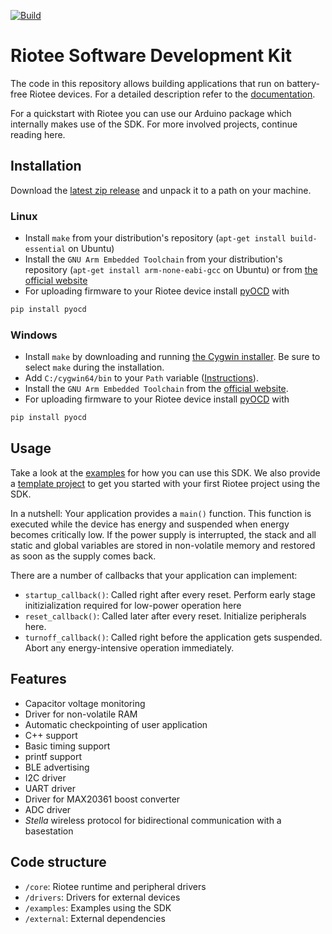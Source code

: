 [![Build](https://github.com/NessieCircuits/Riotee_Runtime/actions/workflows/build.yml/badge.svg)](https://github.com/NessieCircuits/Riotee_Runtime/actions/workflows/build.yml)

# Riotee Software Development Kit

The code in this repository allows building applications that run on battery-free Riotee devices.
For a detailed description refer to the [documentation](https://www.riotee.nessie-circuits.de/docs/software/riotee-runtime).

For a quickstart with Riotee you can use our Arduino package which internally makes use of the SDK. For more involved projects, continue reading here.

## Installation

Download the [latest zip release](https://github.com/NessieCircuits/Riotee_Runtime/releases/latest) and unpack it to a path on your machine.

### Linux

 - Install `make` from your distribution's repository (`apt-get install build-essential` on Ubuntu)
 - Install the `GNU Arm Embedded Toolchain` from your distribution's repository (`apt-get install arm-none-eabi-gcc` on Ubuntu) or from [the official website](https://developer.arm.com/tools-and-software/open-source-software/developer-tools/gnu-toolchain/gnu-rm/downloads)
 - For uploading firmware to your Riotee device install [pyOCD](https://pyocd.io/) with

```bash
pip install pyocd
```

### Windows
 - Install `make` by downloading and running [the Cygwin installer](https://cygwin.com/). Be sure to select `make` during the installation.
 - Add `C:/cygwin64/bin` to your `Path` variable ([Instructions](https://www.architectryan.com/2018/03/17/add-to-the-path-on-windows-10/)).
 - Install the `GNU Arm Embedded Toolchain` from the [official website](https://developer.arm.com/tools-and-software/open-source-software/developer-tools/gnu-toolchain/gnu-rm/downloads).
 - For uploading firmware to your Riotee device install [pyOCD](https://pyocd.io/) with

```bash
pip install pyocd
```
## Usage

Take a look at the [examples](./examples) for how you can use this SDK. We also provide a [template project](https://github.com/NessieCircuits/Riotee_AppTemplate) to get you started with your first Riotee project using the SDK.

In a nutshell: Your application provides a `main()` function. This function is executed while the device has energy and suspended when energy becomes critically low. If the power supply is interrupted, the stack and all static and global variables are stored in non-volatile memory and restored as soon as the supply comes back.

There are a number of callbacks that your application can implement:
 - `startup_callback()`: Called right after every reset. Perform early stage initizialization required for low-power operation here
 - `reset_callback()`: Called later after every reset. Initialize peripherals here.
 - `turnoff_callback()`: Called right before the application gets suspended. Abort any energy-intensive operation immediately.

## Features

 - Capacitor voltage monitoring
 - Driver for non-volatile RAM
 - Automatic checkpointing of user application
 - C++ support
 - Basic timing support
 - printf support
 - BLE advertising
 - I2C driver
 - UART driver
 - Driver for MAX20361 boost converter
 - ADC driver
 - *Stella* wireless protocol for bidirectional communication with a basestation

## Code structure

 - `/core`: Riotee runtime and peripheral drivers
 - `/drivers`: Drivers for external devices
 - `/examples`: Examples using the SDK
 - `/external`: External dependencies
